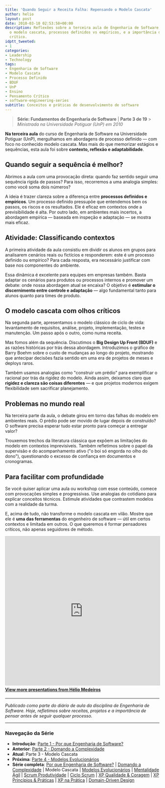 ```yaml
---
title: 'Quando Seguir a Receita Falha: Repensando o Modelo Cascata'
author: helio
layout: post
date: 2010-03-10 02:53:58+00:00
description: Reflexões sobre a terceira aula de Engenharia de Software, explorando
  o modelo cascata, processos definidos vs empíricos, e a importância do pensamento
  crítico.
idptt_tweeted:
- 1
categories:
- Leadership
- Technology
tags:
- Engenharia de Software
- Modelo Cascata
- Processo Definido
- BDUF
- UnP
- Ensino
- Pensamento Crítico
- software-engineering-series
subtitle: Conceitos e práticas de desenvolvimento de software
---
```


> **Série: Fundamentos de Engenharia de Software** | **Parte 3 de 19** > _Ministrada na Universidade Potiguar (UnP) em 2010_

**Na terceira aula** do curso de Engenharia de Software na Universidade Potiguar (UnP), mergulhamos em abordagens de processo definido — com foco no conhecido modelo cascata. Mas mais do que memorizar estágios e sequências, esta aula foi sobre **contexto, reflexão e adaptabilidade**.

## Quando seguir a sequência é melhor?

Abrimos a aula com uma provocação direta: quando faz sentido seguir uma sequência rígida de passos? Para isso, recorremos a uma analogia simples: como você soma dois números?

A ideia é trazer clareza sobre a diferença entre **processos definidos e empíricos**. Um processo definido pressupõe que entendemos bem os passos, os riscos e os resultados. Ele é eficaz em contextos onde a previsibilidade é alta. Por outro lado, em ambientes mais incertos, a abordagem empírica — baseada em inspeção e adaptação — se mostra mais eficaz.

## Atividade: Classificando contextos

A primeira atividade da aula consistiu em dividir os alunos em grupos para analisarem cenários reais ou fictícios e responderem: este é um processo definido ou empírico? Para cada resposta, era necessário justificar com base nos componentes do ambiente.

Essa dinâmica é excelente para equipes em empresas também. Basta adaptar os cenários para produtos ou processos internos e promover um debate: onde nossa abordagem atual se encaixa? O objetivo é **estimular o discernimento entre controle e adaptação** — algo fundamental tanto para alunos quanto para times de produto.

## O modelo cascata com olhos críticos

Na segunda parte, apresentamos o modelo clássico de ciclo de vida: levantamento de requisitos, análise, projeto, implementação, testes e manutenção. Um passo após o outro, como numa receita.

Mas fomos além da sequência. Discutimos o **Big Design Up Front (BDUF)** e as razões históricas por trás dessa abordagem. Introduzimos o gráfico de Barry Boehm sobre o custo de mudanças ao longo do projeto, mostrando que antecipar decisões fazia sentido em uma era de projetos de meses e deploys raros.

Também usamos analogias como "construir um prédio" para exemplificar o racional por trás da rigidez do modelo. Ainda assim, deixamos claro que **rigidez e clareza são coisas diferentes** — e que projetos modernos exigem flexibilidade sem sacrificar planejamento.

## Problemas no mundo real

Na terceira parte da aula, o debate girou em torno das falhas do modelo em ambientes reais. O prédio pode ser movido de lugar depois de construído? O software precisa esperar tudo estar pronto para começar a entregar valor?

Trouxemos trechos da literatura clássica que expõem as limitações do modelo em contextos imprevisíveis. Também refletimos sobre o papel da supervisão e do acompanhamento ativo ("o boi só engorda no olho do dono"), questionando o excesso de confiança em documentos e cronogramas.

## Para facilitar com profundidade

Se você quiser aplicar uma aula ou workshop com esse conteúdo, comece com provocações simples e progressivas. Use analogias do cotidiano para explicar conceitos técnicos. Estimule atividades que contrastem modelos com a realidade da turma.

E, acima de tudo, não transforme o modelo cascata em vilão. Mostre que ele é **uma das ferramentas** do engenheiro de software — útil em certos contextos e limitada em outros. O que queremos é formar pensadores críticos, não apenas seguidores de método.

<div style="margin-bottom: 20px;">
<iframe src="https://www.slideshare.net/slideshow/embed_code/key/f2A3v2D2TvYfwj" width="597" height="486" frameborder="0" marginwidth="0" marginheight="0" scrolling="no" style="border:1px solid #CCC; border-width:1px; margin-bottom:5px; max-width: 100%;" allowfullscreen></iframe>
<div style="margin-bottom:5px">
    <strong><a href="//www.slideshare.net/heliomedeiros" target="_blank">View more presentations from Hélio Medeiros</a></strong>
</div>
</div>

---

_Publicado como parte do diário de aula da disciplina de Engenharia de Software. Hoje, refletimos sobre receitas, projetos e a importância de pensar antes de seguir qualquer processo._

---

### **Navegação da Série**

- **Introdução**: [Parte 1 - Por que Engenharia de Software?](../2010-02-24-software-engineering-purpose/)
- **Anterior**: [Parte 2 - Domando a Complexidade](../2010-03-02-complexity-process/)
- **Atual**: Parte 3 - Modelo Cascata
- **Próxima**: [Parte 4 - Modelos Evolucionários](../2010-03-18-evolutionary-models/)
- **Série completa**: [Por que Engenharia de Software?](../2010-02-24-software-engineering-purpose/) | [Domando a Complexidade](../2010-03-02-complexity-process/) | Modelo Cascata | [Modelos Evolucionários](../2010-03-18-evolutionary-models/) | [Mentalidade Ágil](../2010-03-26-agile-mindset/) | [Scrum Produtividade](../2010-04-03-scrum-productivity/) | [Ciclo Scrum](../2010-04-11-scrum-cycle/) | [XP Qualidade & Coragem](../2010-04-19-xp-quality-courage/) | [XP Princípios & Práticas](../2010-05-01-xp-principles-practices/) | [XP na Prática](../2010-05-08-applying-xp-strategies/) | [Domain-Driven Design](../2010-05-15-domain-driven-design/)
